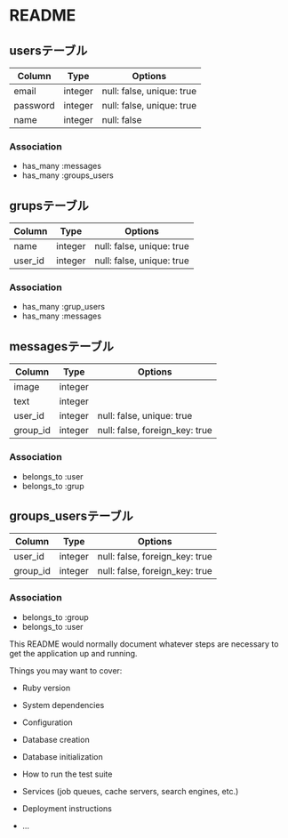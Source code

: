 # README
## usersテーブル

|Column|Type|Options|
|------|----|-------|
|email|integer|null: false, unique: true|
|password|integer|null: false, unique: true|
|name|integer|null: false|

### Association
- has_many :messages
- has_many :groups_users


## grupsテーブル

|Column|Type|Options|
|------|----|-------|
|name|integer|null: false, unique: true|
|user_id|integer|null: false, unique: true|

### Association
- has_many :grup_users
- has_many :messages


## messagesテーブル

|Column|Type|Options|
|------|----|-------|
|image|integer|
|text|integer|
|user_id|integer|null: false, unique: true|
|group_id|integer|null: false, foreign_key: true|

### Association
- belongs_to :user
- belongs_to :grup

## groups_usersテーブル

|Column|Type|Options|
|------|----|-------|
|user_id|integer|null: false, foreign_key: true|
|group_id|integer|null: false, foreign_key: true|

### Association
- belongs_to :group
- belongs_to :user



This README would normally document whatever steps are necessary to get the
application up and running.

Things you may want to cover:

* Ruby version

* System dependencies

* Configuration

* Database creation

* Database initialization

* How to run the test suite

* Services (job queues, cache servers, search engines, etc.)

* Deployment instructions

* ...
